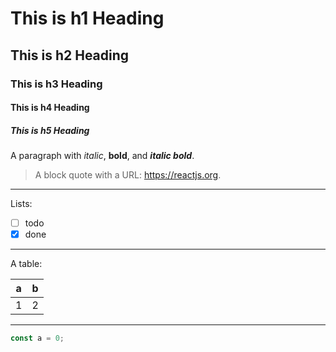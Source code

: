 # This is h1 Heading

## This is h2 Heading

### This is h3 Heading

#### This is h4 Heading

##### This is h5 Heading

A paragraph with _italic_, **bold**, and **_italic bold_**.

> A block quote with a URL: https://reactjs.org.

---

Lists:

- [ ] todo
- [x] done

---

A table:

| a   | b   |
| --- | --- |
| 1   | 2   |

---

```js
const a = 0;
```
